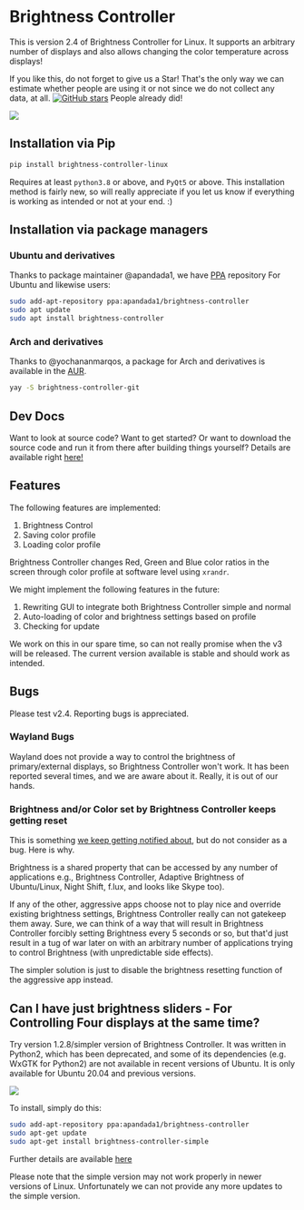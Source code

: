 # Brightness Controller

This is version 2.4 of Brightness Controller for Linux. It supports an arbitrary number of displays and also allows changing the color temperature across displays!

If you like this, do not forget to give us a Star! That's the only way we can estimate whether people are using it or not since we do not collect any data, at all. [![GitHub stars](https://img.shields.io/github/stars/lordamit/brightness.svg?style=flat-square)](https://github.com/lordamit/brightness/stargazers) People already did!

![](img/BrightnessController.gif)

## Installation via Pip

```sh
pip install brightness-controller-linux
```

Requires at least `python3.8` or above, and `PyQt5` or above. This installation method is fairly new, so will really appreciate if you let us know if everything is working as intended or not at your end. :)

## Installation via package managers

### Ubuntu and derivatives
Thanks to package maintainer @apandada1, we have [PPA](https://launchpad.net/~apandada1/+archive/ubuntu/brightness-controller/) repository For Ubuntu and likewise users:

```bash
sudo add-apt-repository ppa:apandada1/brightness-controller
sudo apt update
sudo apt install brightness-controller
```
### Arch and derivatives
Thanks to @yochananmarqos, a package for Arch and derivatives is available in the [AUR](https://aur.archlinux.org/packages/brightness-controller-git).

```bash
yay -S brightness-controller-git
```

## Dev Docs

Want to look at source code? Want to get started? Or want to download the source code and run it from there after building things yourself? Details are available right [here!](brightness-controller-linux/README.md)

## Features

The following features are implemented:

1. Brightness Control
1. Saving color profile
1. Loading color profile

Brightness Controller changes Red, Green and Blue color ratios  in the screen through color profile at software level using `xrandr`.

We might implement the following features in the future:

1. Rewriting GUI to integrate both Brightness Controller simple and normal
2. Auto-loading of color and brightness settings based on profile
3. Checking for update

We work on this in our spare time, so can not really promise when the v3 will be released. The current version available is stable and should work as intended.

## Bugs

Please test v2.4. Reporting bugs is appreciated.

### Wayland Bugs

Wayland does not provide a way to control the brightness of primary/external displays, so Brightness Controller won't work. It has been reported several times, and we are aware about it. Really, it is out of our hands.

### Brightness and/or Color set by Brightness Controller keeps getting reset

This is something [we keep getting notified about](https://github.com/LordAmit/Brightness/issues?q=reset), but do not consider as a bug. Here is why.

Brightness is a shared property that can be accessed by any number of applications e.g., Brightness Controller, Adaptive Brightness of Ubuntu/Linux, Night Shift, f.lux, and looks like Skype too). 

If any of the other, aggressive apps choose not to play nice and override existing brightness settings, Brightness Controller really can not gatekeep them away. Sure, we can think of a way that will result in Brightness Controller forcibly setting Brightness every 5 seconds or so, but that'd just result in a tug of war later on with an arbitrary number of applications trying to control Brightness (with unpredictable side effects). 

The simpler solution is just to disable the brightness resetting function of the aggressive app instead. 

## Can I have just brightness sliders - For Controlling Four displays at the same time?

Try version 1.2.8/simpler version of Brightness Controller. It was written in Python2, which has been deprecated, and some of its dependencies (e.g. WxGTK for Python2) are not available in recent versions of Ubuntu. It is only available for Ubuntu 20.04 and previous versions.

![](img/brightness-controller-1.png)

To install, simply do this:

```bash
sudo add-apt-repository ppa:apandada1/brightness-controller
sudo apt-get update
sudo apt-get install brightness-controller-simple
```

Further details are available [here](http://lordamit.github.io/Brightness/)

Please note that the simple version may not work properly in newer versions of Linux. Unfortunately we can not provide any more updates to the simple version.
